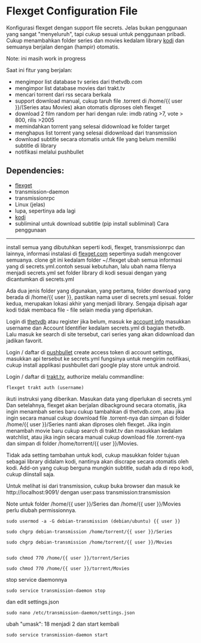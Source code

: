 Flexget Configuration File
========

Konfigurasi flexget dengan support file secrets. Jelas bukan penggunaan yang sangat "menyeluruh",
tapi cukup sesuai untuk penggunaan pribadi. Cukup menambahkan folder series dan movies kedalam library [kodi](https://kodi.tv/)
dan semuanya berjalan dengan (hampir) otomatis.

Note: ini masih work in progress

Saat ini fitur yang berjalan:
* mengimpor list database tv series dari thetvdb.com
* mengimpor list database movies dari trakt.tv
* mencari torrent dari rss secara berkala
* support download manual, cukup taruh file .torrent di /home/{{ user }}/(Series atau Movies) akan otomatis diproses oleh flexget
* download 2 film random per hari dengan rule: imdb rating >7, vote > 800, rilis >2005
* memindahkan torrent yang selesai didownload ke folder target
* menghapus list torrent yang selesai didownload dari transmission
* download subtitle secara otomatis untuk file yang belum memiliki subtitle di library
* notifikasi melalui pushbullet

Dependencies:
--------

* [flexget](http://flexget.com/)
* transmission-daemon
* transmissionrpc
* Linux (jelas)
* lupa, sepertinya ada lagi
* [kodi](http://flexget.com/Install)
* subliminal untuk download subtitle (pip install subliminal)
Cara penggunaan
-----

install semua yang dibutuhkan seperti kodi, flexget, transmissionrpc dan lainnya, informasi instalasi di [flexget.com](http://flexget.com/Install) sepertinya sudah mengcover semuanya. clone git ini kedalam folder ~/.flexget ubah semua informasi yang di secrets.yml.contoh sesuai kebutuhan, lalu ubah nama filenya menjadi secrets.yml set folder library di kodi sesuai dengan yang dicantumkan di secrets.yml

Ada dua jenis folder yang digunakan, yang pertama, folder download yang berada di /home/{{ user }}, pastikan nama user di secrets.yml sesuai.
folder kedua, merupakan lokasi akhir yang menjadi library. Sengaja dipisah agar kodi tidak membaca file - file selain media yang diperlukan.

Login di [thetvdb](http://thetvdb.com/) atau register jika belum, masuk ke [account info](http://thetvdb.com/?tab=userinfo) masukkan username dan Account Identifier kedalam secrets.yml di bagian thetvdb. Lalu masuk ke search di site tersebut, cari series yang akan didownload dan jadikan favorit.

Login / daftar di [pushbullet](https://www.pushbullet.com/) create access token di account settings, masukkan api tersebut ke secrets.yml fungsinya untuk mengirim notifikasi, cukup install applikasi pushbullet dari google play store untuk android.

Login / daftar di [trakt.tv](https://trakt.tv), authorize melalu commandline:

	flexget trakt auth (username)

ikuti instruksi yang diberikan. Masukan data yang diperlukan di secrets.yml
Dan setelahnya, flexget akan berjalan dibackground secara otomatis, jika ingin menambah series baru cukup tambahkan di thetvdb.com, atau jika ingin secara manual cukup download file .torrent-nya dan simpan di folder /home/{{ user }}/Series nanti akan diproses oleh flexget. Jika ingin menambah movie baru cukup search di trakt.tv dan masukkan kedalam watchlist, atau jika ingin secara manual cukup download file .torrent-nya dan simpan di folder /home/torrent/{{ user }}/Movies.

Tidak ada setting tambahan untuk kodi, cukup masukkan folder tujuan sebagai library didalam kodi, nantinya akan discrape secara otomatis oleh kodi. Add-on yang cukup berguna mungkin subtitle, sudah ada di repo kodi, cukup diinstall saja.

Untuk melihat isi dari transmission, cukup buka browser dan masuk ke http://localhost:9091/ dengan user:pass transmission:transmission

Note untuk folder /home/{{ user }}/Series dan /home/{{ user }}/Movies perlu diubah permissionnya.


	sudo usermod -a -G debian-transmission (debian/ubuntu) {{ user }}

	sudo chgrp debian-transmission /home/torrent/{{ user }}/Series

	sudo chgrp debian-transmission /home/torrent/{{ user }}/Movies


	sudo chmod 770 /home/{{ user }}/torrent/Series

	sudo chmod 770 /home/{{ user }}/torrent/Movies


stop service daemonnya

	sudo service transmission-daemon stop

dan edit settings.json

	sudo nano /etc/transmission-daemon/settings.json

ubah "umask": 18 menjadi 2 dan start kembali

	sudo service transmission-daemon start


